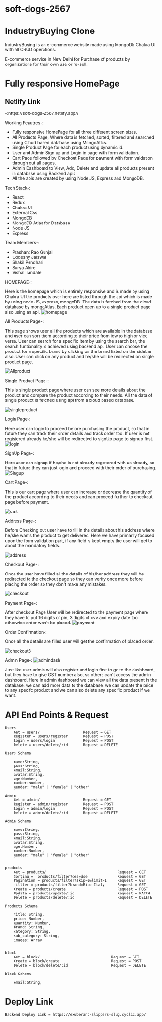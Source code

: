 # soft-dogs-2567

# IndustryBuying Clone

IndustryBuying is an e-commerce website made using MongoDb Chakra UI with all CRUD operations.

E-commerce service in New Delhi for Purchase of products by organizations for their own use or re-sell.



 <h1>Fully responsive HomePage</h1>
 
 <h2>Netlify Link</h2>-:https://soft-dogs-2567.netlify.app//<br/>
 
 
 
Working Feautres-:
- Fully responsive HomePage for all three different screen sizes.
- All Products Page, Where data is fetched, sorted, filtered and searched using Cloud based database using MongoAtlas.
- Single Product Page for each product using dynamic id.
- User and Admin Sign up and Login in page with form validation.
- Cart Page followed by Checkout Page for payment with form valdation through out all pages.
- Admin Dashboard to View, Add, Delete and update all products present in database using Backend apis
- All the apis are created by using Node JS, Express and MongoDB.



Tech Stack-:
- React
- Redux
- Chakra UI
- External Css
- MongoDB
- MongoDB Atlas for Database
- Node JS
- Express



Team Members-:
- Prashant Rao Gunjal
- Uddeshy Jaiswal
- Shakil Pendhari
- Surya Ahire
- Vishal Tandale



HOMEPAGE-:

Here is the homepage which is entirely responsive and is made by using Chakra UI the products over here are listed through the api which is made by using node JS, express, mongoDB. 
The data is fetched from the cloud database by mongoAtlas. 
Each product open up to a single product page also using an api.
![homepage](https://user-images.githubusercontent.com/76995063/213940407-29245dc1-3e9f-4d65-b9be-9cbf56947a89.png)



All Products Page-:

This page shows user all the products which are available in the database and user can sort them according to their price from low to high or vice versa. User can search for a specific item by using the search bar, the search funtionality is achieved using backend api.
User can choose the product for a specific brand by clicking on the brand listed on the sidebar also. User can click on any product and he/she will be redirected on single product page.

![Allproduct]()



Single Product Page-:

This is single product page where user can see more details about the product and compare the product according to their needs. All the data of single product is fetched using api from a cloud based database.

![singleproduct]()


Login Page-:

Here user can login to proceed before purchasing the product, so that in future they can track their order details and track order too. If user is not registered already he/she will be redirected to signUp page to signup first.
![login]()


SignUp Page-:

Here user can signup if he/she is not already registered with us already, so that in future they can just login and proceed with their order of purchasing.
![Singup]()

Cart Page-:

This is our cart page where user can increase or decrease the quantity of the product according to their needs and can proceed further to checkout page before payment.

![cart](https://user-images.githubusercontent.com/76995063/213941227-a2503fa7-4d78-488b-a8e6-4af42c098e7c.png)

Address Page-:

Before Checking out user have to fill in the details about his address where he/she wants the product to get delivered. Here we have primarily focused upon the form validation part, if any field is kept empty the user will get to about the mandatory fields.

![address](https://user-images.githubusercontent.com/76995063/213941311-fa910801-cd1b-402e-8bce-c74536e3def3.png)

Checkout Page-:

Once the user have filled all the details of his/her address they will be redirected to the checkout page so they can verify once more before placing the order so they don't make any mistakes. 

![checkout](https://user-images.githubusercontent.com/76995063/213941457-61b8b143-a67e-4c17-8f88-600054c03222.png)

Payment Page-:

After checkout Page User will be redirected to the payment page where they have to put 16 digits of pin, 3 digits of cvv and expiry date too otherwise order won't be placed.
![payment](https://user-images.githubusercontent.com/76995063/213941636-34c98f21-ede1-4b5b-bf31-41906f4bc7c9.png)

Order Confirmation-:

Once all the details are filled user will get the confirmation of placed order.

![checkout3](https://user-images.githubusercontent.com/76995063/213941672-fcf28516-1ab0-4b33-b29e-cf593e67b550.png)

Admin Page-:
![admindash](https://ibb.co/52PZrZV)

Just like user admin will also register and login first to go to the dashboard, but they have to give GST number also, so others can't access the admin dashboard.
Here in admin dashboard we can view all the data present in the database, we can add more data to the database, we can update the price to any specifc product and we can also delete any specific product if we want.

# API End Points & Request
    Users
        Get = users/                    Request = GET
        Register = users/register       Request = POST
        Login = users/login             Request = POST
        Delete = users/delete/:id       Request = DELETE

    Users Schema

        name:String,
        pass:String,
        email:String,
        avatar:String,
        age:Number,
        number:Number,
        gender: "male" | "female" | "other"

    Admin
        Get = admin/                    Request = GET
        Register = admin/register       Request = POST
        Login = admin/login             Request = POST
        Delete = admin/delete/:id       Request = DELETE

    Admin Schema

        name:String,
        pass:String,
        email:String,
        avatar:String,
        age:Number,
        number:Number,
        gender: "male" | "female" | "other"
    

    products
        Get = products/                                 Request = GET
        Sorting =  products/filter?des=dse              Request = GET
        Pagination = products/filter?skip=1&limit=1     Request = GET
        fillter = products/filter?brand=Rico Italy      Request = GET
        Create = products/create                        Request = POST
        Update = products/update/:id                    Request = PATCH
        Delete = products/delete/:id                    Request = DELETE

    Products Schema

        title: String,
        price: Number,
        quantity: Number,
        brand: String,
        category: String,
        sub_category: String,
        images: Array


    block
        Get = block/                                 Request = GET
        Create = block/create                        Request = POST
        Delete = block/delete/:id                    Request = DELETE

    block Schema

        email:String,
        
# Deploy Link 

    Backend Deploy Link = https://exuberant-slippers-slug.cyclic.app/  
